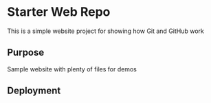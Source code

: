 # Starter Web Repo

This is a simple website project for showing how Git and GitHub work

## Purpose

Sample website with plenty of files for demos

## Deployment